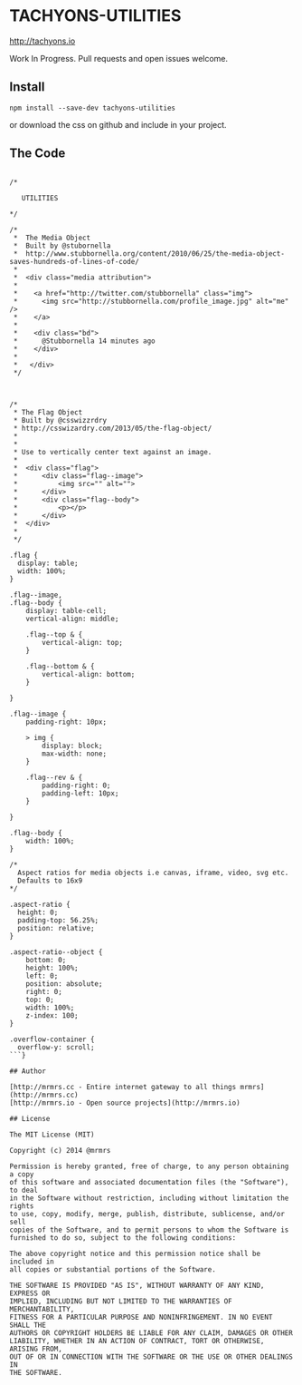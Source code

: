 # TACHYONS-UTILITIES

http://tachyons.io

Work In Progress. Pull requests and open issues welcome.

## Install
```
npm install --save-dev tachyons-utilities
```
or download the css on github and include in your project.

## The Code
```

/*

   UTILITIES

*/

/*
 *  The Media Object
 *  Built by @stubornella
 *  http://www.stubbornella.org/content/2010/06/25/the-media-object-saves-hundreds-of-lines-of-code/
 *
 *  <div class="media attribution">
 *
 *    <a href="http://twitter.com/stubbornella" class="img">
 *      <img src="http://stubbornella.com/profile_image.jpg" alt="me" />
 *    </a>
 *
 *    <div class="bd">
 *      @Stubbornella 14 minutes ago
 *    </div>
 *
 *   </div>
 */



/*
 * The Flag Object
 * Built by @csswizzrdry
 * http://csswizardry.com/2013/05/the-flag-object/
 *
 *
 * Use to vertically center text against an image.
 *
 *  <div class="flag">
 *      <div class="flag--image">
 *          <img src="" alt="">
 *      </div>
 *      <div class="flag--body">
 *          <p></p>
 *      </div>
 *  </div>
 *
 */

.flag {
  display: table;
  width: 100%;
}

.flag--image,
.flag--body {
    display: table-cell;
    vertical-align: middle;

    .flag--top & {
        vertical-align: top;
    }

    .flag--bottom & {
        vertical-align: bottom;
    }

}

.flag--image {
    padding-right: 10px;

    > img {
        display: block;
        max-width: none;
    }

    .flag--rev & {
        padding-right: 0;
        padding-left: 10px;
    }

}

.flag--body {
    width: 100%;
}

/*
  Aspect ratios for media objects i.e canvas, iframe, video, svg etc.
  Defaults to 16x9
*/

.aspect-ratio {
  height: 0;
  padding-top: 56.25%;
  position: relative;
}

.aspect-ratio--object {
    bottom: 0;
    height: 100%;
    left: 0;
    position: absolute;
    right: 0;
    top: 0;
    width: 100%;
    z-index: 100;
}

.overflow-container {
  overflow-y: scroll;
```}

## Author

[http://mrmrs.cc - Entire internet gateway to all things mrmrs](http://mrmrs.cc)
[http://mrmrs.io - Open source projects](http://mrmrs.io)

## License

The MIT License (MIT)

Copyright (c) 2014 @mrmrs

Permission is hereby granted, free of charge, to any person obtaining a copy
of this software and associated documentation files (the "Software"), to deal
in the Software without restriction, including without limitation the rights
to use, copy, modify, merge, publish, distribute, sublicense, and/or sell
copies of the Software, and to permit persons to whom the Software is
furnished to do so, subject to the following conditions:

The above copyright notice and this permission notice shall be included in
all copies or substantial portions of the Software.

THE SOFTWARE IS PROVIDED "AS IS", WITHOUT WARRANTY OF ANY KIND, EXPRESS OR
IMPLIED, INCLUDING BUT NOT LIMITED TO THE WARRANTIES OF MERCHANTABILITY,
FITNESS FOR A PARTICULAR PURPOSE AND NONINFRINGEMENT. IN NO EVENT SHALL THE
AUTHORS OR COPYRIGHT HOLDERS BE LIABLE FOR ANY CLAIM, DAMAGES OR OTHER
LIABILITY, WHETHER IN AN ACTION OF CONTRACT, TORT OR OTHERWISE, ARISING FROM,
OUT OF OR IN CONNECTION WITH THE SOFTWARE OR THE USE OR OTHER DEALINGS IN
THE SOFTWARE.

